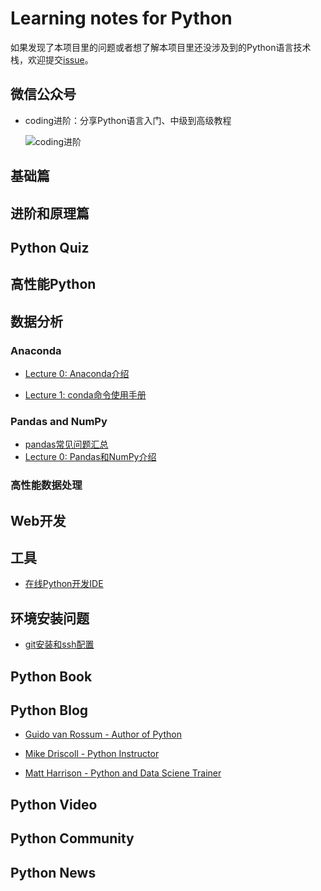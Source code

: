 # Learning notes for Python

如果发现了本项目里的问题或者想了解本项目里还没涉及到的Python语言技术栈，欢迎提交[issue](https://github.com/jincheng9/python_tutorial/issues/new)。

## 微信公众号

* coding进阶：分享Python语言入门、中级到高级教程

  ![coding进阶](./workspace/img/wechat.png)

## 基础篇

## 进阶和原理篇

## Python Quiz

## 高性能Python

## 数据分析

### Anaconda

* [Lecture 0: Anaconda介绍](./workspace/data_science/anaconda/0_intro.md)

* [Lecture 1: conda命令使用手册](./workspace/data_science/anaconda/1_cmd.md)

### Pandas and NumPy

* [pandas常见问题汇总](./workspace/data_science/pandas/faq.md)
* [Lecture 0: Pandas和NumPy介绍](./workspace/data_science/pandas/0_intro.md)

### 高性能数据处理

## Web开发

## 工具

* [在线Python开发IDE](https://www.online-ide.com/)

## 环境安装问题

* [git安装和ssh配置](./workspace/env/git.md)

## Python Book



## Python Blog

* [Guido van Rossum - Author of Python](https://gvanrossum.github.io/)

* [Mike Driscoll - Python Instructor](https://www.blog.pythonlibrary.org/)
* [Matt Harrison - Python and Data Sciene Trainer](https://store.metasnake.com/)

## Python Video

## Python Community

## Python News
